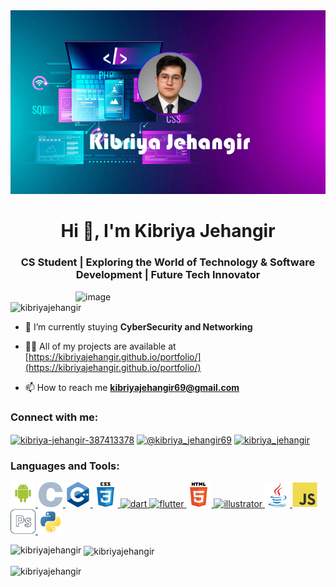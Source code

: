 <img  alt="image" src="https://github.com/KibriyaJehangir/KibriyaJehangir/blob/main/banner.png" />

<h1 align="center">Hi 👋, I'm Kibriya Jehangir</h1>
<h3 align="center">CS Student | Exploring the World of Technology & Software Development | Future Tech Innovator</h3>
<img width="400" align="right" alt="image" src="https://user-images.githubusercontent.com/55389276/140866485-8fb1c876-9a8f-4d6a-98dc-08c4981eaf70.gif" />




<p align="left"> <img src="https://komarev.com/ghpvc/?username=kibriyajehangir&label=Profile%20views&color=0e75b6&style=flat" alt="kibriyajehangir" /> </p>

- 🌱 I’m currently stuying **CyberSecurity and Networking**

- 👨‍💻 All of my projects are available at [https://kibriyajehangir.github.io/portfolio/](https://kibriyajehangir.github.io/portfolio/)

- 📫 How to reach me **kibriyajehangir69@gmail.com**

<h3 align="left">Connect with me:</h3>
<p align="left">
<a href="https://linkedin.com/in/kibriya-jehangir-387413378" target="blank"><img align="center" src="https://raw.githubusercontent.com/rahuldkjain/github-profile-readme-generator/master/src/images/icons/Social/linked-in-alt.svg" alt="kibriya-jehangir-387413378" height="30" width="40" /></a>
<a href="https://www.youtube.com/c/@kibriya_jehangir69" target="blank"><img align="center" src="https://raw.githubusercontent.com/rahuldkjain/github-profile-readme-generator/master/src/images/icons/Social/youtube.svg" alt="@kibriya_jehangir69" height="30" width="40" /></a>
<a href="https://www.leetcode.com/kibriya_jehangir" target="blank"><img align="center" src="https://raw.githubusercontent.com/rahuldkjain/github-profile-readme-generator/master/src/images/icons/Social/leet-code.svg" alt="kibriya_jehangir" height="30" width="40" /></a>
</p>

<h3 align="left">Languages and Tools:</h3>
<p align="left"> <a href="https://developer.android.com" target="_blank" rel="noreferrer"> <img src="https://raw.githubusercontent.com/devicons/devicon/master/icons/android/android-original-wordmark.svg" alt="android" width="40" height="40"/> </a> <a href="https://www.cprogramming.com/" target="_blank" rel="noreferrer"> <img src="https://raw.githubusercontent.com/devicons/devicon/master/icons/c/c-original.svg" alt="c" width="40" height="40"/> </a> <a href="https://www.w3schools.com/cpp/" target="_blank" rel="noreferrer"> <img src="https://raw.githubusercontent.com/devicons/devicon/master/icons/cplusplus/cplusplus-original.svg" alt="cplusplus" width="40" height="40"/> </a> <a href="https://www.w3schools.com/css/" target="_blank" rel="noreferrer"> <img src="https://raw.githubusercontent.com/devicons/devicon/master/icons/css3/css3-original-wordmark.svg" alt="css3" width="40" height="40"/> </a> <a href="https://dart.dev" target="_blank" rel="noreferrer"> <img src="https://www.vectorlogo.zone/logos/dartlang/dartlang-icon.svg" alt="dart" width="40" height="40"/> </a> <a href="https://flutter.dev" target="_blank" rel="noreferrer"> <img src="https://www.vectorlogo.zone/logos/flutterio/flutterio-icon.svg" alt="flutter" width="40" height="40"/> </a> <a href="https://www.w3.org/html/" target="_blank" rel="noreferrer"> <img src="https://raw.githubusercontent.com/devicons/devicon/master/icons/html5/html5-original-wordmark.svg" alt="html5" width="40" height="40"/> </a> <a href="https://www.adobe.com/in/products/illustrator.html" target="_blank" rel="noreferrer"> <img src="https://www.vectorlogo.zone/logos/adobe_illustrator/adobe_illustrator-icon.svg" alt="illustrator" width="40" height="40"/> </a> <a href="https://www.java.com" target="_blank" rel="noreferrer"> <img src="https://raw.githubusercontent.com/devicons/devicon/master/icons/java/java-original.svg" alt="java" width="40" height="40"/> </a> <a href="https://developer.mozilla.org/en-US/docs/Web/JavaScript" target="_blank" rel="noreferrer"> <img src="https://raw.githubusercontent.com/devicons/devicon/master/icons/javascript/javascript-original.svg" alt="javascript" width="40" height="40"/> </a> <a href="https://www.photoshop.com/en" target="_blank" rel="noreferrer"> <img src="https://raw.githubusercontent.com/devicons/devicon/master/icons/photoshop/photoshop-line.svg" alt="photoshop" width="40" height="40"/> </a> <a href="https://www.python.org" target="_blank" rel="noreferrer"> <img src="https://raw.githubusercontent.com/devicons/devicon/master/icons/python/python-original.svg" alt="python" width="40" height="40"/> </a> </p>

<p><img align="left" src="https://github-readme-stats.vercel.app/api/top-langs?username=kibriyajehangir&show_icons=true&locale=en&layout=compact" alt="kibriyajehangir" /></p>

<p>&nbsp;<img align="center" src="https://github-readme-stats.vercel.app/api?username=kibriyajehangir&show_icons=true&locale=en" alt="kibriyajehangir" /></p>

<p><img align="center" src="https://github-readme-streak-stats.herokuapp.com/?user=kibriyajehangir&" alt="kibriyajehangir" /></p>
